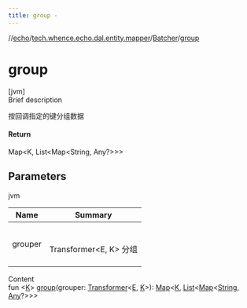 ```yaml
---
title: group -
---
```

//[echo](../../index.md)/[tech.whence.echo.dal.entity.mapper](../index.md)/[Batcher](index.md)/[group](group.md)



# group  
[jvm]  
Brief description  


按回调指定的键分组数据



#### Return  


Map<K, List<Map<String, Any?>>>



## Parameters  
  
jvm  
  
|  Name|  Summary| 
|---|---|
| grouper| <br><br>Transformer<E, K> 分组<br><br>
  
  
Content  
fun <[K](group.md)> [group](group.md)(grouper: [Transformer](../../tech.whence.echo.function/-transformer/index.md)<[E](index.md), [K](group.md)>): [Map](https://kotlinlang.org/api/latest/jvm/stdlib/kotlin.collections/-map/index.html)<[K](group.md), [List](https://kotlinlang.org/api/latest/jvm/stdlib/kotlin.collections/-list/index.html)<[Map](https://kotlinlang.org/api/latest/jvm/stdlib/kotlin.collections/-map/index.html)<[String](https://kotlinlang.org/api/latest/jvm/stdlib/kotlin/-string/index.html), [Any](https://kotlinlang.org/api/latest/jvm/stdlib/kotlin/-any/index.html)?>>>  



